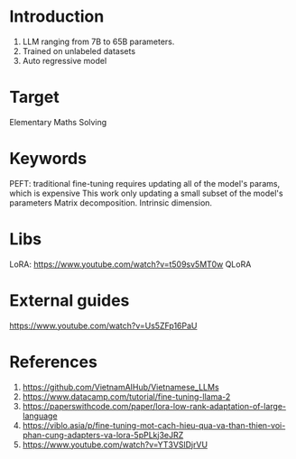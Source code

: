 # Introduction
1. LLM ranging from 7B to 65B parameters.
2. Trained on unlabeled datasets
3. Auto regressive model

# Target
Elementary Maths Solving

# Keywords
PEFT: traditional fine-tuning requires updating all of the model's params, which is expensive
    This work only updating a small subset of the model's parameters
Matrix decomposition.
Intrinsic dimension.

# Libs
LoRA: https://www.youtube.com/watch?v=t509sv5MT0w
QLoRA

# External guides
https://www.youtube.com/watch?v=Us5ZFp16PaU

# References
1. https://github.com/VietnamAIHub/Vietnamese_LLMs
2. https://www.datacamp.com/tutorial/fine-tuning-llama-2
3. https://paperswithcode.com/paper/lora-low-rank-adaptation-of-large-language
4. https://viblo.asia/p/fine-tuning-mot-cach-hieu-qua-va-than-thien-voi-phan-cung-adapters-va-lora-5pPLkj3eJRZ
5. https://www.youtube.com/watch?v=YT3VSlDjrVU
